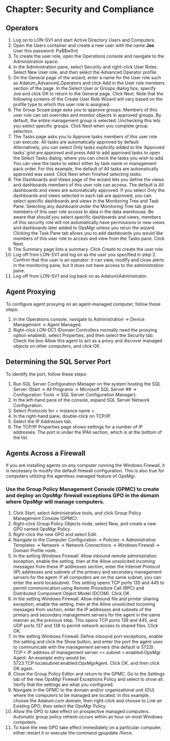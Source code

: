 # Chapter: Security and Compliance

## Operators
1. Log on to LON-SV1 and start Active Directory Users and Computers.
1. Open the Users container and create a new user with the name **Joe**. User this password: Pa$$w0rd
2. To create the user role, open the Operations console and navigate to the Administration space.
3. In the Administration pane, select Security and right-click User Roles. Select New User role, and then select the Advanced Operator profile.
4. On the General page of the wizard, enter a name for the User role such as Adatum_Advanced_Operators and click Add in the User role members section of the page. In the Select User or Groups dialog box, specify Joe and click OK to return to the General page. Click Next. Note that the following screens of the Create User Role Wizard will vary based on the profile type to which this user role is assigned.
5. The Group Scope page asks you to approve groups. Members of this user role can set overrides and monitor objects in approved groups. By default, the entire management group is selected. Unchecking this lets you select specific groups. Click Next when you complete group selection.
6. The Tasks page asks you to Approve tasks members of this user role can execute. All tasks are automatically approved by default. Alternatively, you can select Only tasks explicitly added to the ‘Approved tasks’ grid are approved and press Add to add approved tasks to open the Select Tasks dialog, where you can check the tasks you wish to add. You can view the tasks to select either by task name or management pack order. For this example, the default of All tasks are automatically approved was used. Click Next when finished selecting tasks.
7. The Dashboards and Views page of the wizard lets you define the views and dashboards members of this user role can access. The default is All dashboards and views are automatically approved. If you select Only the dashboards and views selected in each tab are approved, you can select specific dashboards and views in the Monitoring Tree and Task Pane.
Selecting any dashboard under the Monitoring Tree tab gives members of this user role access to data in the data warehouse. Be aware that should you select specific dashboards and views, members of this security role will not automatically have permissions to new views and dashboards later added to OpsMgr unless you rerun the wizard. 
Clicking the Task Pane tab allows you to add dashboards you would like members of this user role to access and view from the Tasks pane. 
Click Next.
6. The Summary page lists a summary. Click Create to create the user role.
7. Log off from LON-SV1 and log on as the user you specified in step 2. Confirm that this user is an operator: it can view, modify and close alerts in the monitoring pane, but it does not have access to the administration pane.
8. Log off from LON-SV1 and log back on as Adatum\Administrator.

## Agent Proxying
To configure agent proxying on an agent-managed computer, follow these steps:
1. In the Operations console, navigate to Administration -> Device Management -> Agent Managed.
2. Right-click LON-DC1 (Domain Controllers normally need the proxying option enabled), select Properties, and then select the Security tab. Check the box Allow this agent to act as a proxy and discover managed objects on other computers, and click OK.

## Determining the SQL Server Port
To identify the port, follow these steps:
1. Run SQL Server Configuration Manager on the system hosting the SQL Server (Start -> All Programs -> Microsoft SQL Server ## -> Configuration Tools -> SQL Server Configuration Manager).
2. In the left-hand pane of the console, expand SQL Server Network Configuration.
3. Select Protocols for < instance name >.
4. In the right-hand pane, double-click on TCP/IP.
5. Select the IP Addresses tab.
6. The TCP/IP Properties page shows settings for a number of IP addresses. The port is under the IPAll section, which is at the bottom of the list. 

## Agents Across a Firewall
If you are installing agents on any computer running the Windows Firewall, it is necessary to modify the default firewall configuration. This is also true for computers utilizing the agentless managed feature of OpsMgr.
### Use the Group Policy Management Console (GPMC) to create and deploy an OpsMgr firewall exceptions GPO in the domain where OpsMgr will manage computers.
1. Click Start, select Administrative tools, and click Group Policy Management Console (GPMC).
1. Right-click Group Policy Objects node, select New, and create a new GPO named OpsMgr Policy.
2. Right-click the new GPO and select Edit.
3. Navigate to the Computer Configuration -> Policies -> Administrative Templates -> Network -> Network Connections -> Windows Firewall -> Domain Profile node.
4. In the setting Windows Firewall: Allow inbound remote administration exception, enable the setting, then at the Allow unsolicited incoming messages from these IP addresses section, enter the Internet Protocol (IP) addresses and subnets of the primary and secondary management servers for the agent. If all computers are on the same subnet, you can enter the word localsubnet. This setting opens TCP ports 135 and 445 to permit communication using Remote Procedure Call (RPC) and Distributed Component Object Model (DCOM). Click OK.
5. In the setting Windows Firewall: Allow inbound file and printer sharing exception, enable the setting, then at the Allow unsolicited incoming messages from section, enter the IP addresses and subnets of the primary and secondary management servers for the agent in the same manner as the previous step. This opens TCP ports 139 and 445, and UDP ports 137 and 138 to permit network access to shared files. Click OK.
6. In the setting Windows Firewall: Define inbound port exceptions, enable the setting and click the Show button, and enter the port the agent uses to communicate with the management servers (the default is 5723): TCP:< IP address of management server >< subnet >:enabled:OpsMgr Agent. An example entry would be: 5723:TCP:localsubnet:enabled:OpsMgrAgent. Click OK, and then click OK again.
7. Close the Group Policy Editor and return to the GPMC. Go to the Settings tab of the new OpsMgr Firewall Exceptions Policy and select to show all. Verify that the settings are what you configured.
8. Navigate in the GPMC to the domain and/or organizational unit (OU) where the computers to be managed are located. In this example, choose the Adatum.com domain, then right-click and choose to Link an Existing GPO; then select the OpsMgr Policy.
9. Allow the GPO to take effect on prospective managed computers. Automatic group policy refresh occurs within an hour on most Windows computers.
10. To have the new GPO take effect immediately on a particular computer, either restart it or execute the command gpupdate /force.
